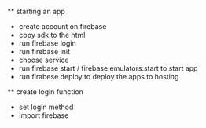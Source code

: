 ** starting an app

- create account on firebase
- copy sdk to the html
- run firebase login 
- run firebase init
- choose service
- run firebase start / firebase emulators:start to start app
- run firabese deploy to deploy the apps to hosting

** create login function
- set login method
- import firebase